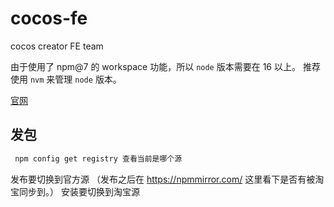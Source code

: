 # cocos-fe

cocos creator FE team

由于使用了 npm@7 的 workspace 功能，所以 `node` 版本需要在 16 以上。 推荐使用 `nvm` 来管理 `node` 版本。

[官网](http://cocos.90s.co/)

## 发包

```bash
 npm config get registry 查看当前是哪个源
```

发布要切换到官方源 （发布之后在 https://npmmirror.com/ 这里看下是否有被淘宝同步到。）
安装要切换到淘宝源

